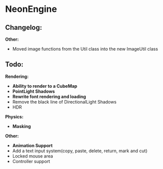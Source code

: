 # NeonEngine

## Changelog:

**Other:**
- Moved image functions from the Util class into the new ImageUtil class

## Todo:

**Rendering:**
- **Ability to render to a CubeMap**
- **PointLight Shadows**
- **Rewrite font rendering and loading**
- Remove the black line of DirectionalLight Shadows
- HDR

**Physics:**
- **Masking**

**Other:**
- **Animation Support**
- Add a text input system(copy, paste, delete, return, mark and cut)
- Locked mouse area
- Controller support

